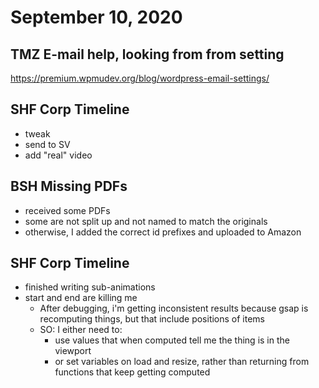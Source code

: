 # September 10, 2020

## TMZ E-mail help, looking from from setting
https://premium.wpmudev.org/blog/wordpress-email-settings/

## SHF Corp Timeline
- tweak
- send to SV
- add "real" video

## BSH Missing PDFs
- received some PDFs
- some are not split up and not named to match the originals
- otherwise, I added the correct id prefixes and uploaded to Amazon

## SHF Corp Timeline
- finished writing sub-animations
- start and end are killing me
  - After debugging, i'm getting inconsistent results because gsap is recomputing things, but that include positions of items
  - SO: I either need to:
    - use values that when computed tell me the thing is in the viewport
    - or set variables on load and resize, rather than returning from functions that keep getting computed